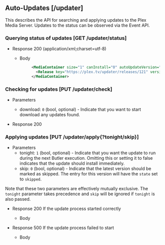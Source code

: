 ## Auto-Updates [/updater]

This describes the API for searching and applying updates to the Plex Media Server.
Updates to the status can be observed via the Event API.

### Querying status of updates [GET /updater/status]

+ Response 200 (application/xml;charset=utf-8)

    + Body
```xml
            <MediaContainer size="1" canInstall="0" autoUpdateVersion="1" checkedAt="1486011538" downloadURL="https://plex.tv/downloads/..." status="0">
              <Release key="https://plex.tv/updater/releases/121" version="1.3.4.3285-b46e0ea" added="(Web) Updated Plex Web to 2.12.9.&#xD;&#xA;(Media Flags) Updated bundle to 2016-12-22 (#6033)" fixed="(DLNA) Crash browsing to certain photo library sections. (#5874)&#xD;&#xA;(Streaming Brain) Certain videos might transcode instead even when enough bandwidth was available to direct play. (#6085) (#6216)" downloadURL="https://plex.tv/downloads/latest/..." state="notify" />
            </MediaContainer>
```
### Checking for updates [PUT /updater/check]

+ Parameters
  + download: `0` (bool, optional) - Indicate that you want to start download any updates found.

+ Response 200

### Applying updates [PUT /updater/apply{?tonight/skip}]

+ Parameters
  + tonight: `1` (bool, optional) - Indicate that you want the update to run during the next Butler execution. Omitting this or setting it to false indicates that the update should install immediately.
  + skip: `0` (bool, optional) - Indicate that the latest version should be marked as skipped. The <Release> entry for this version will have the `state` set to `skipped`.

Note that these two parameters are effectively mutually exclusive. The `tonight` parameter takes precedence and `skip` will be ignored if `tonight` is also passed.

+ Response 200
  If the update process started correctly
  + Body

+ Response 500
  If the update process failed to start
  + Body
